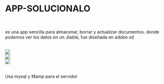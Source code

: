 # APP-SOLUCIONALO
<br>

es una app sencilla para almacenar, borrar y actualizar documentos. 
donde podemos ver los datos en un Jtable, fue diseñada en adobe xd

<br>
<img  heigth="700" src="https://i.ibb.co/5KsCkqN/Captura-de-pantalla-2019-11-24-a-la-s-12-24-36-p-m.png">
<br>
<img  heigth="700" src="https://i.ibb.co/7vgbr6B/Captura-de-pantalla-2019-11-24-a-la-s-12-17-31-p-m.png">
<br>
<img  heigth="700" src="https://i.ibb.co/WsMGLnS/Captura-de-pantalla-2019-11-24-a-la-s-12-19-21-p-m.png">
<br>
<br>

Usa mysql y Mamp para el servidor
